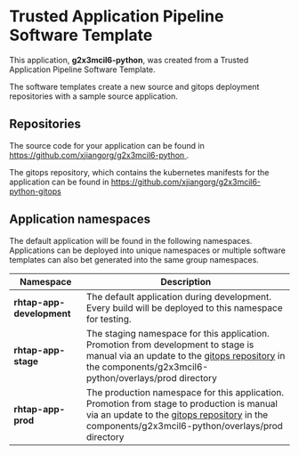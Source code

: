 # Trusted Application Pipeline Software Template

This application, **g2x3mcil6-python**, was created from a Trusted Application Pipeline Software Template.

The software templates create a new source and gitops deployment repositories with a sample source application. 

## Repositories

The source code for your application can be found in [https://github.com/xjiangorg/g2x3mcil6-python ](https://github.com/xjiangorg/g2x3mcil6-python ).
 
The gitops repository, which contains the kubernetes manifests for the application can be found in 
[https://github.com/xjiangorg/g2x3mcil6-python-gitops ](https://github.com/xjiangorg/g2x3mcil6-python-gitops ) 

## Application namespaces 

The default application will be found in the following namespaces. Applications can be deployed into unique namespaces or multiple software templates can also bet generated into the same group namespaces.  

|  Namespace   |  Description   |  
| -------- | -------- |   
| **rhtap-app-development** | The default application during development. Every build will be deployed to this namespace for testing. | 
| **rhtap-app-stage** | The staging namespace for this application. Promotion from development to stage is manual via an update to the [gitops repository](https://github.com/xjiangorg/g2x3mcil6-python-gitops ) in the components/g2x3mcil6-python/overlays/prod directory |  
| **rhtap-app-prod** | The production namespace for this application. Promotion from stage to production is manual via an update to the [gitops repository](https://github.com/xjiangorg/g2x3mcil6-python-gitops ) in the components/g2x3mcil6-python/overlays/prod directory | 